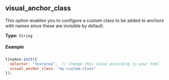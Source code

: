 ## visual_anchor_class

This option enables you to configure a custom class to be added to anchors with names since these are invisible by default.

**Type:** `String`

##### Example

```js
tinymce.init({
  selector: "textarea",  // change this value according to your html
  visual_anchor_class: "my-custom-class"
});
```

